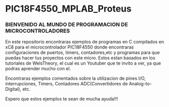 # PIC18F4550_MPLAB_Proteus

### BIENVENIDO AL MUNDO DE PROGRAMACION DE MICROCONTROLADORES ###

En este repositorio encontraras ejemplos de programas en C compilados en xC8 para el microcontrolador
PIC18F4550 donde encontraras configuraciones de puertos, timers, contadores,etc y programas para que 
puedas hacer tus proyectos con este micro. Estos estan basados en los tutoriales de WelsTheory, el cual
es un Youtuber que te invito a ver, ya que podras aprender mucho con el.

Encontraras ejemplos comentados sobre la utilizacion de pines I/O, interrupciones, Timers, Contadores
ADC(Convertidores de Analog-to-Digital), etc.

Espero que estos ejemplos te sean de mucha ayuda!!!
